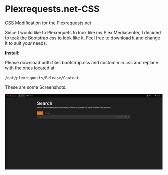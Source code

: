 # Plexrequests.net-CSS
CSS Modification for the Plexrequests.net

Since I would like to Plexrequets to look like my Plex Mediacenter, I decided to teak the Bootstrap css to look like it. Feel free to download it and change it to suit your needs.

**Install:**

Please download both files bootstrap.css and custom.min.css and replace with the ones located at:

`/opt/plexrequests/Release/Content`

These are some Screenshots:

![ScreenShot](https://github.com/MiuiSwitzerland/Plexrequests.net-CSS/blob/master/mainpage.png)
